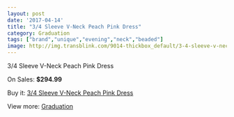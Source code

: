 ```yaml
---
layout: post
date: '2017-04-14'
title: "3/4 Sleeve V-Neck Peach Pink Dress"
category: Graduation
tags: ["brand","unique","evening","neck","beaded"]
image: http://img.transblink.com/9014-thickbox_default/3-4-sleeve-v-neck-peach-pink-dress.jpg
---
```

3/4 Sleeve V-Neck Peach Pink Dress

On Sales: **$294.99**
<a href="https://www.transblink.com/en/graduation/2957-3-4-sleeve-v-neck-peach-pink-dress.html"><amp-img layout="responsive" width="600" height="600" src="//img.transblink.com/9014-thickbox_default/3-4-sleeve-v-neck-peach-pink-dress.jpg" alt="3/4 Sleeve V-Neck Peach Pink Dress 0" /></a>
<a href="https://www.transblink.com/en/graduation/2957-3-4-sleeve-v-neck-peach-pink-dress.html"><amp-img layout="responsive" width="600" height="600" src="//img.transblink.com/9018-thickbox_default/3-4-sleeve-v-neck-peach-pink-dress.jpg" alt="3/4 Sleeve V-Neck Peach Pink Dress 1" /></a>
<a href="https://www.transblink.com/en/graduation/2957-3-4-sleeve-v-neck-peach-pink-dress.html"><amp-img layout="responsive" width="600" height="600" src="//img.transblink.com/9017-thickbox_default/3-4-sleeve-v-neck-peach-pink-dress.jpg" alt="3/4 Sleeve V-Neck Peach Pink Dress 2" /></a>
<a href="https://www.transblink.com/en/graduation/2957-3-4-sleeve-v-neck-peach-pink-dress.html"><amp-img layout="responsive" width="600" height="600" src="//img.transblink.com/9016-thickbox_default/3-4-sleeve-v-neck-peach-pink-dress.jpg" alt="3/4 Sleeve V-Neck Peach Pink Dress 3" /></a>
<a href="https://www.transblink.com/en/graduation/2957-3-4-sleeve-v-neck-peach-pink-dress.html"><amp-img layout="responsive" width="600" height="600" src="//img.transblink.com/9015-thickbox_default/3-4-sleeve-v-neck-peach-pink-dress.jpg" alt="3/4 Sleeve V-Neck Peach Pink Dress 4" /></a>

Buy it: [3/4 Sleeve V-Neck Peach Pink Dress](https://www.transblink.com/en/graduation/2957-3-4-sleeve-v-neck-peach-pink-dress.html "3/4 Sleeve V-Neck Peach Pink Dress")

View more: [Graduation](https://www.transblink.com/en/7-graduation "Graduation")